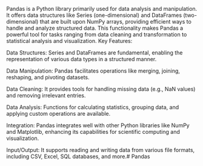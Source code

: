 Pandas is a Python library primarily used for data analysis and manipulation. It offers data structures like Series (one-dimensional) and DataFrames (two-dimensional) that are built upon NumPy arrays, providing efficient ways to handle and analyze structured data. This functionality makes Pandas a powerful tool for tasks ranging from data cleaning and transformation to statistical analysis and visualization.
Key Features:

Data Structures:
  Series and DataFrames are fundamental, enabling the representation of various data types in a structured manner.

Data Manipulation:
  Pandas facilitates operations like merging, joining, reshaping, and pivoting datasets.

Data Cleaning:
  It provides tools for handling missing data (e.g., NaN values) and removing irrelevant entries.

Data Analysis:
  Functions for calculating statistics, grouping data, and applying custom operations are available.

Integration:
  Pandas integrates well with other Python libraries like NumPy and Matplotlib, enhancing its capabilities for scientific computing and visualization.

Input/Output:
  It supports reading and writing data from various file formats, including CSV, Excel, SQL databases, and more.# Pandas
